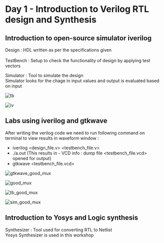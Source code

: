 # Day 1 - Introduction to Verilog RTL design and Synthesis

## Introduction to open-source simulator iverilog

Design    : HDL written as per the specifications given <br />
<br />
TestBench : Setup to check the functionality of design by applying test vectors

Simulator : Tool to simulate the design <br />
Simulator looks for the chage in input values and output is evaluated based on input

![tb](https://user-images.githubusercontent.com/48850794/165473202-3c6b65f3-6b76-413b-b8ac-bd6fcb29cef4.png)

![iv](https://user-images.githubusercontent.com/48850794/165473374-4e6e7846-1853-47ef-a8da-f587c4a85a4c.png)

## Labs using iverilog and gtkwave

After writing the verilog code we need to run following command on terminal to view results in waveform window : <br />

- iverilog <design_file.v> <testbench_file.v>
- ./a.out (This results in - VCD info : dump file <testbench_file.vcd> opened for output)
- gtkwave <testbench_file.vcd> 

![gtkwave_good_mux](https://user-images.githubusercontent.com/48850794/165476514-87954088-5eca-4d47-8471-1ec55bc5495a.png)

![good_mux](https://user-images.githubusercontent.com/48850794/165476562-274094aa-0f36-457c-8a16-6245437f7ee3.png)

![tb_good_mux](https://user-images.githubusercontent.com/48850794/165476623-73d5481f-7179-4c65-898f-4d6da66145ef.png)

![sim_good_mux](https://user-images.githubusercontent.com/48850794/165476687-1d1d9205-61d4-4962-8da0-c01561c8cb86.png)

## Introduction to Yosys and Logic synthesis

Synthesizer : Tool used for converting RTL to Netlist <br />
Yosys Synthesizer is used in this workshop









